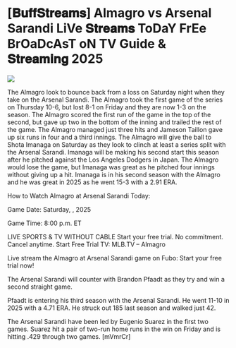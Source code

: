 # [𝐁𝐮𝐟𝐟𝐒𝐭𝐫𝐞𝐚𝐦𝐬] Almagro vs Arsenal Sarandi LiVe 𝐒𝐭𝐫𝐞𝐚𝐦𝐬 ToDaY FrEe BrOaDcAsT oN TV Guide & 𝐒𝐭𝐫𝐞𝐚𝐦𝐢𝐧𝐠  2025  
  
  
[![](https://i.imgur.com/qSNzIqt.png)](https://movie.rssnews.media/QTaPAmXQ.php)  
  
The Almagro look to bounce back from a loss on Saturday night when they take on the Arsenal Sarandi. The Almagro took the first game of the series on Thursday 10-6, but lost 8-1 on Friday and they are now 1-3 on the season. The Almagro scored the first run of the game in the top of the second, but gave up two in the bottom of the inning and trailed the rest of the game. The Almagro managed just three hits and Jameson Taillon gave up six runs in four and a third innings. The Almagro will give the ball to Shota Imanaga on Saturday as they look to clinch at least a series split with the Arsenal Sarandi. Imanaga will be making his second start this season after he pitched against the Los Angeles Dodgers in Japan. The Almagro would lose the game, but Imanaga was great as he pitched four innings without giving up a hit. Imanaga is in his second season with the Almagro and he was great in 2025 as he went 15-3 with a 2.91 ERA.

How to Watch Almagro at Arsenal Sarandi Today:

Game Date: Saturday, , 2025

Game Time: 8:00 p.m. ET

LIVE SPORTS & TV WITHOUT CABLE
Start your free trial. No commitment. Cancel anytime.
Start Free Trial
TV: MLB.TV – Almagro

Live stream the Almagro at Arsenal Sarandi game on Fubo: Start your free trial now!

The Arsenal Sarandi will counter with Brandon Pfaadt as they try and win a second straight game.

Pfaadt is entering his third season with the Arsenal Sarandi. He went 11-10 in 2025 with a 4.71 ERA. He struck out 185 last season and walked just 42.

The Arsenal Sarandi have been led by Eugenio Suarez in the first two games. Suarez hit a pair of two-run home runs in the win on Friday and is hitting .429 through two games. [mVmrCr]